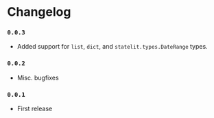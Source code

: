 # Changelog

### `0.0.3`

- Added support for `list`, `dict`, and `statelit.types.DateRange` types.

### `0.0.2`

- Misc. bugfixes

### `0.0.1`

- First release

